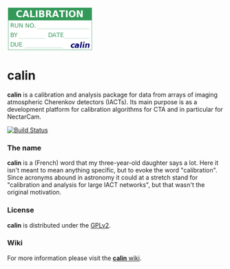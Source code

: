 ![calin logo](https://raw.githubusercontent.com/llr-cta/calin/master/assets/calin_200x100.png)

# calin #

__calin__ is a calibration and analysis package for data from arrays
  of imaging atmospheric Cherenkov detectors (IACTs). Its main purpose
  is as a development platform for calibration algorithms for CTA and
  in particular for NectarCam.

[![Build Status](https://travis-ci.org/sfegan/calin.svg?branch=master)](https://travis-ci.org/sfegan/calin)

### The name ###

__calin__ is a (French) word that my three-year-old daughter says a
  lot. Here it isn't meant to mean anything specific, but to evoke the
  word "calibration". Since acronyms abound in astronomy it could at a
  stretch stand for "calibration and analysis for large IACT
  networks", but that wasn't the original motivation.

### License ###

__calin__ is distributed under the [GPLv2](LICENSE.md).

### Wiki ###

For more information please visit the [__calin__ wiki](https://github.com/llr-cta/calin/wiki]).
